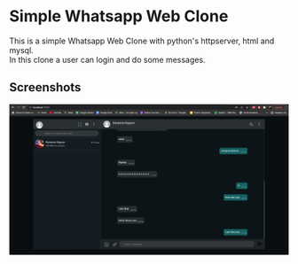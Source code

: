 
# Simple Whatsapp Web Clone

This is a simple Whatsapp Web Clone with python's httpserver, html and mysql. \
In this clone a user can login and do some messages.

## Screenshots
![](whatsapp_images/screenshot.png)